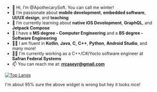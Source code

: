 - 👋 Hi, I’m @ApothecarySoft. You can call me winter!
- 👀 I’m passionate about **mobile development**, **embedded software**, **UI/UX design**, and **teaching**
- 🌱 I’m currently learning about **native iOS Development**, **GraphQL**, and **Jetpack Compose**
- 📃 I have a  **MS degree - Computer Engineering** and a **BS degree - Software Engineering**
- 👩‍💻 I am fluent in **Kotlin**, **Java**, **C**, **C++**, **Python**, **Android Studio**, and many more!
- 👩‍🏫 I'm currently working as a C++/C#/Yocto software engineer at **Safran Federal Systems**
- 📫 You can reach me at: **rrcaseyr@gmail.com**

[![Top Langs](https://github-readme-stats.vercel.app/api/top-langs/?username=ApothecarySoft)]()

I'm about 95% sure the above widget is wrong but hey it looks nice!

<!---
9tailedfaux/9tailedfaux is a ✨ special ✨ repository because its `README.md` (this file) appears on your GitHub profile.
You can click the Preview link to take a look at your changes.
--->
